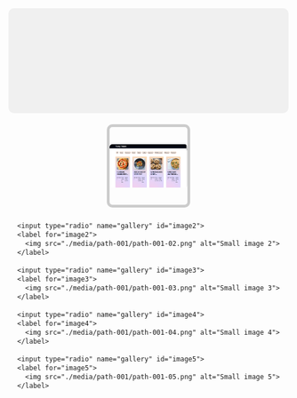 <style>
  /* Container for the gallery */
  .gallery-container {
    display: flex;
    flex-direction: column;
    align-items: center;
  }

  /* Large image container with 16:6 aspect ratio */
  .large-image-container {
    width: 100%;
    max-width: 1000px; /* Optional: Set a maximum width */
    position: relative;
    padding-top: 37.5%; /* 16:6 ratio (16 / 6 = 2.666 -> 100 / 2.666 = 37.5%) */
    background-color: #f0f0f0;
    border-radius: 10px;
    overflow: hidden;
  }

  .large-image-container img {
    position: absolute;
    width: 100%;
    height: 100%;
    object-fit: cover;
  }

  /* Grid layout for smaller images */
  .image-grid {
    display: flex;
    flex-wrap: wrap;
    gap: 10px;
    margin-top: 20px;
    justify-content: center;
  }

  /* Style for each small image */
  .image-grid a {
    display: flex;
    justify-content: center;
    align-items: center;
    width: 150px;
    height: 150px;
    box-sizing: border-box;
    border-radius: 10px;
    border: 3px solid transparent; /* Default border */
    transition: border 0.3s ease;
  }

  /* Style for selected image */
  .image-grid input:checked + label {
    border: 5px solid #ccc; /* Gray border for selected image */
  }

  .image-grid img {
    max-width: 100%;
    max-height: 100%;
    object-fit: cover;
    border-radius: 5px;
  }

  /* Optional hover effect */
  .image-grid a:hover {
    border: 3px solid #888;
  }

  /* Hide radio buttons */
  .image-grid input {
    display: none;
  }

  /* Style for labels (which act as clickable images) */
  .image-grid label {
    display: flex;
    justify-content: center;
    align-items: center;
    width: 150px;
    height: 150px;
    box-sizing: border-box;
    border-radius: 10px;
    cursor: pointer;
  }

  /* Style for the large image preview */
  .image-grid input:nth-of-type(1):checked ~ .large-image-container img {
    content: url('./media/path-001/path-001-01.png');
  }

  .image-grid input:nth-of-type(2):checked ~ .large-image-container img {
    content: url('./media/path-001/path-001-02.png');
  }

  .image-grid input:nth-of-type(3):checked ~ .large-image-container img {
    content: url('./media/path-001/path-001-03.png');
  }

  .image-grid input:nth-of-type(4):checked ~ .large-image-container img {
    content: url('./media/path-001/path-001-04.png');
  }

  .image-grid input:nth-of-type(5):checked ~ .large-image-container img {
    content: url('./media/path-001/path-001-05.png');
  }
</style>

<div class="gallery-container">
  <!-- Large image display -->
  <div class="large-image-container">
    <img src="./media/path-001/path-001-01.png" alt="Large image" id="largeImage">
  </div>

  <!-- Grid of smaller images -->
  <div class="image-grid">
    <input type="radio" name="gallery" id="image1" checked>
    <label for="image1">
      <img src="./media/path-001/path-001-01.png" alt="Small image 1">
    </label>

    <input type="radio" name="gallery" id="image2">
    <label for="image2">
      <img src="./media/path-001/path-001-02.png" alt="Small image 2">
    </label>

    <input type="radio" name="gallery" id="image3">
    <label for="image3">
      <img src="./media/path-001/path-001-03.png" alt="Small image 3">
    </label>

    <input type="radio" name="gallery" id="image4">
    <label for="image4">
      <img src="./media/path-001/path-001-04.png" alt="Small image 4">
    </label>

    <input type="radio" name="gallery" id="image5">
    <label for="image5">
      <img src="./media/path-001/path-001-05.png" alt="Small image 5">
    </label>
  </div>
</div>
